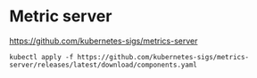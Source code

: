 
# Metric server

https://github.com/kubernetes-sigs/metrics-server

```
kubectl apply -f https://github.com/kubernetes-sigs/metrics-server/releases/latest/download/components.yaml

```
